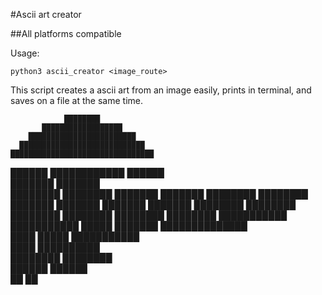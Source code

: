 #Ascii art creator

##All platforms compatible


Usage:
```
python3 ascii_creator <image_route>
```

This script creates a ascii art from an image easily, prints in terminal, and saves on a file at the same time.

                ████████                
           ██████████████████           
        ████████████████████████        
      ████████████████████████████      
    ████████████████████████████████    
   ██████     ████████████     ██████   
  ███████                      ███████  
 ████████                      ████████ 
 ███████                        ███████ 
████████                        ████████
███████                          ███████
███████                          ███████
████████                        ████████
████████                        ████████
 ████████                      ████████ 
 ███████████                ███████████ 
  █████  ███████        ██████████████  
    ████  █████          ███████████    
     ████                ██████████     
       ████████          ████████       
         ██████          ██████         
             ██          ██ 
